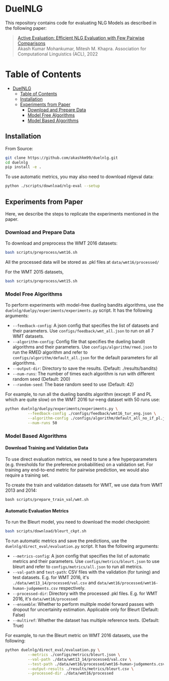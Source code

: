 # DuelNLG
This repository contains code for evaluating NLG Models as described in the following paper:  
>[Active Evaluation: Efficient NLG Evaluation with Few Pairwise Comparisons](http://homes.cs.washington.edu/~marcotcr/acl20_checklist.pdf)  
> Akash Kumar Mohankumar, Mitesh M. Khapra. 
> Association for Computational Linguistics (ACL), 2022

Table of Contents
=================

   * [DuelNLG](#duelnlg)
      * [Table of Contents](#table-of-contents)
      * [Installation](#installation)
      * [Experiments from Paper](#experiments-from-paper)
         * [Download and Prepare Data](#download-and-prepare-data) 
         * [Model Free Algorithms](#model-free-algorithms)
         * [Model Based Algorithms](#model-based-algorithms)

## Installation
From Source:  
```bash
git clone https://github.com/akashkm99/duelnlg.git
cd duelnlg
pip install -e .
```
To use automatic metrics, you may also need to download nlgeval data:
```bash
python ./scripts/download/nlg-eval --setup
```

## Experiments from Paper
Here, we describe the steps to replicate the experiments mentioned in the paper. 

### Download and Prepare Data
To download and preprocess the WMT 2016 datasets:
```bash
bash scripts/preprocess/wmt16.sh
```
All the processed data will be stored as .pkl files at ```data/wmt16/processed/```

For the WMT 2015 datasets, 
```bash
bash scripts/preprocess/wmt15.sh
```
### Model Free Algorithms

To perform experiments with model-free dueling bandits algorithms, use the ```duelnlg/duelpy/experiments/experiments.py``` script. It has the following arguments:

* `--feedback-config`: A json config that specifies the list of datasets and their parameters. Use ```configs/feedback/wmt_all.json``` to run on all 7 WMT datasets.
* `--algorithm-config`: Config file that specifies the dueling bandit algorithms and their parameters. Use ```configs/algorithm/rmed.json``` to run the RMED algorithm and refer to ```configs/algorithm/default_all.json``` for the default parameters for all algorithms.
* `--output-dir`: Directory to save the results. (Default: ./results/bandits) 
* `--num-runs`: The number of times each algorithm is run with different random seed (Default: 200) 
* `--random-seed`: The base random seed to use (Default: 42)

For example, to run all the dueling bandits algorithm (except: IF and PL which are quite slow) on the WMT 2016 tur->eng dataset with 50 runs use:
```bash
python duelnlg/duelpy/experiments/experiments.py \
          --feedback-config ./configs/feedback/wmt16_tur_eng.json \
          --algorithm-config ./configs/algorithm/default_all_no_if_pl.json \
          --num-runs 50 
```

### Model Based Algorithms 

#### Download Training and Validation Data

To use direct evaluation metrics, we need to tune a few hyperparameters (e.g. thresholds for the preference probabilities) on a validation set. For training any end-to-end metric for pairwise prediction, we would also require a training set. 

To create the train and validation datasets for WMT, we use data from WMT 2013 and 2014:
```
bash scripts/prepare_train_val/wmt.sh
```
#### Automatic Evaluation Metrics

To run the Bleurt model, you need to download the model checkpoint:

```bash
bash scripts/download/bleurt_ckpt.sh
```

To run automatic metrics and save the predictions, use the ```duelnlg/direct_eval/evaluation.py``` script. It has the following arguments:

* `--metrics-config`: A json config that specifies the list of automatic metrics and their parameters. Use `configs/metrics/bleurt.json` to use bleurt and refer to `configs/metrics/all.json` to run all metrics. 
* `--val-path` and `test-path`: CSV files with the validation (for tuning) and test datasets.  E.g. for WMT 2016, it's `./data/wmt13_14/processed/val.csv` and `data/wmt16/processed/wmt16-human-judgements.csv` respectively. 
* `--processed-dir`: Directory with the processed .pkl files. E.g. for WMT 2016, it's `data/wmt16/processed`
* `--ensemble`: Whether to perform mulitple model forward passes with dropout for uncertainity estimation. Applicable only for Bleurt (Default: False) 
* `--multiref`: Whether the dataset has multiple reference texts. (Default: True)

For example, to run the Bleurt metric on WMT 2016 datasets, use the following:
```bash
python duelnlg/direct_eval/evaluation.py \
          --metrics ./configs/metrics/bleurt.json \
          --val-path ./data/wmt13_14/processed/val.csv \
          --test-path ./data/wmt16/processed/wmt16-human-judgements.csv \
          --output-results ./results/metrics/bleurt.csv \
          --processed-dir ./data/wmt16/processed
```



